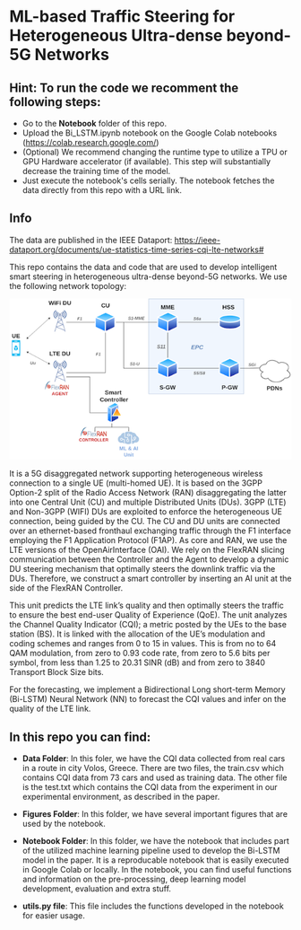 # ML-based Traffic Steering for Heterogeneous Ultra-dense beyond-5G Networks

## Hint: To run the code we recomment the following steps:

- Go to the **Notebook** folder of this repo.
- Upload the Bi_LSTM.ipynb notebook on the Google Colab notebooks (https://colab.research.google.com/)
- (Optional) We recommend changing the runtime type to utilize a TPU or GPU Hardware accelerator (if available). This step will substantially decrease the training time of the model.
- Just execute the notebook's cells serially. The notebook fetches the data directly from this repo with a URL link.


## Info
The data are published in the IEEE Dataport: https://ieee-dataport.org/documents/ue-statistics-time-series-cqi-lte-networks#

This repo contains the data and code that are used to develop intelligent smart steering in heterogeneous ultra-dense beyond-5G networks. We use the following network topology:

![alt text](https://raw.githubusercontent.com/ilias-chatzistefanidis/HetNets-steering/main/Figures/network-topology.png)

It is a 5G disaggregated network supporting heterogeneous wireless connection to a single UE (multi-homed UE). It is based on the 3GPP Option-2 split of the Radio Access Network (RAN) disaggregating the latter into one Central Unit (CU) and multiple Distributed Units (DUs). 3GPP (LTE) and Non-3GPP
(WIFI) DUs are exploited to enforce the heterogeneous UE connection, being guided by the CU. The CU and DU units are connected over an ethernet-based fronthaul exchanging traffic through the F1 interface employing the F1 Application Protocol (F1AP). As core and RAN, we use the LTE versions of the OpenAirInterface (OAI). We rely on the FlexRAN slicing communication between the Controller and the Agent to develop a dynamic DU steering
mechanism that optimally steers the downlink traffic via the DUs. Therefore, we construct a smart controller by inserting an AI unit at the side of the FlexRAN Controller.

This unit predicts the LTE link’s quality and then optimally steers the traffic to ensure the best end-user Quality of Experience (QoE). The unit analyzes the Channel Quality Indicator (CQI); a metric posted by the UEs to the base station (BS). It is linked with the allocation of the UE’s modulation and coding schemes and ranges from 0 to 15 in values. This is from no to 64 QAM modulation, from zero to 0.93 code rate, from zero to 5.6 bits per symbol, from less than 1.25 to 20.31 SINR (dB) and from zero to 3840 Transport Block Size bits.

For the forecasting, we implement a Bidirectional Long short-term Memory (Bi-LSTM) Neural Network (NN) to forecast the CQI values and infer on the quality of the LTE link.


## In this repo you can find:

- **Data Folder**: In this foler, we have the CQI data collected from real cars in a route in city Volos, Greece. There are two files, the train.csv which contains CQI data from 73 cars and used as training data. The other file is the test.txt which contains the CQI data from the experiment in our experimental environment, as described in the paper.

- **Figures Folder**: In this folder, we have several important figures that are used by the notebook.

- **Notebook Folder**: In this folder, we have the notebook that includes part of the utilized machine learning pipeline used to develop the Bi-LSTM model in the paper. It is a reproducable notebook that is easily executed in Google Colab or locally. In the notebook, you can find useful functions and information on the pre-processing, deep learning model development, evaluation and extra stuff. 

- **utils.py file**: This file includes the functions developed in the notebook for easier usage.
